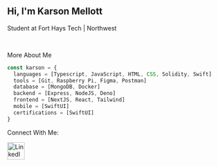 ## Hi, I'm Karson Mellott

<p>Student at Fort Hays Tech | Northwest</p>
<br />

<p>More About Me</p>

```typescript
const karson = {
  languages = [Typescript, JavaScript, HTML, CSS, Solidity, Swift]
  tools = [Git, Raspberry Pi, Figma, Postman]
  database = [MongoDB, Docker]
  backend = [Express, NodeJS, Deno]
  frontend = [NextJS, React, Tailwind]
  mobile = [SwiftUI]
  certifications = [SwiftUI] 
}
```
<!--
![Top Langs](https://github-readme-stats.vercel.app/api/top-langs/?username=KrispyKreme8085&count_private=true&langs_count=8&layout=compact)
-->

<p>Connect With Me:</p>
<p style="display: flex; align-items: center; gap: 10px;">
  <a href="https://www.linkedin.com/in/karson-mellott-839930327/" target="linkedin">
    <img
      src="https://github.com/user-attachments/assets/2b173ddc-2bdb-4bdc-be83-a876083ceefc"
      alt="LinkedIn"
      style="width: 40px; height: 40px;"
    />
  </a>
</p>




<!--
Here are some ideas to get you started:

- 🔭 I’m currently working on ...
- 🌱 I’m currently learning ...
- 👯 I’m looking to collaborate on ...
- 🤔 I’m looking for help with ...
- 💬 Ask me about ...
- 📫 How to reach me: ...
- 😄 Pronouns: ...
- ⚡ Fun fact: ...
-->
